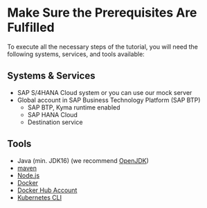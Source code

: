 # Make Sure the Prerequisites Are Fulfilled

To execute all the necessary steps of the tutorial, you will need the following systems, services, and tools available:

## Systems & Services

* SAP S/4HANA Cloud system or you can use our mock server
* Global account in SAP Business Technology Platform (SAP BTP)
  * SAP BTP, Kyma runtime enabled
  * SAP HANA Cloud
  * Destination service

## Tools

* Java (min. JDK16) (we recommend [OpenJDK](https://openjdk.java.net/install/))
* [maven](https://maven.apache.org/install.html)
* [Node.js](https://nodejs.org/en/download/)
* [Docker](https://hub.docker.com/)
* [Docker Hub Account](https://docs.docker.com/get-started/#download-and-install-docker)
* [Kubernetes CLI](https://kubernetes.io/docs/tasks/tools/#kubectl)

